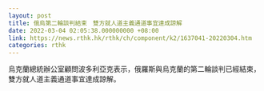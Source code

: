 ```yaml
---
layout: post
title: 俄烏第二輪談判結束　雙方就人道主義通道事宜達成諒解
date: 2022-03-04 02:05:38.000000000 +08:00
link: https://news.rthk.hk/rthk/ch/component/k2/1637041-20220304.htm
categories: rthk
---
```


烏克蘭總統辦公室顧問波多利亞克表示，俄羅斯與烏克蘭的第二輪談判已經結束，雙方就人道主義通道事宜達成諒解。
